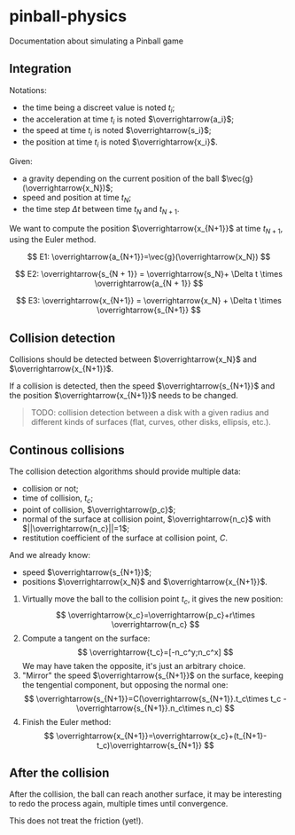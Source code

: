 # pinball-physics
 Documentation about simulating a Pinball game

## Integration

Notations:
- the time being a discreet value is noted $t_i$;
- the acceleration at time $t_i$ is noted $\overrightarrow{a_i}$;
- the speed at time $t_i$ is noted $\overrightarrow{s_i}$;
- the position at time $t_i$ is noted $\overrightarrow{x_i}$.

Given:
- a gravity depending on the current position of the ball $\vec{g}(\overrightarrow{x_N})$;
- speed and position at time $t_N$;
- the time step $\Delta t$ between time $t_N$ and $t_{N+1}$.

We want to compute the position $\overrightarrow{x_{N+1}}$ at time $t_{N+1}$, using the Euler method.

$$ E1: \overrightarrow{a_{N+1}}=\vec{g}(\overrightarrow{x_N}) $$

$$ E2: \overrightarrow{s_{N + 1}} = \overrightarrow{s_N}+ \Delta t \times \overrightarrow{a_{N + 1}} $$

$$ E3: \overrightarrow{x_{N+1}} = \overrightarrow{x_N} +  \Delta t \times \overrightarrow{s_{N+1}} $$

## Collision detection

Collisions should be detected between $\overrightarrow{x_N}$ and $\overrightarrow{x_{N+1}}$.

If a collision is detected, then the speed $\overrightarrow{s_{N+1}}$ and the position $\overrightarrow{x_{N+1}}$ needs to be changed.

> TODO: collision detection between a disk with a given radius and different kinds of surfaces (flat, curves, other disks, ellipsis, etc.).

## Continous collisions

The collision detection algorithms should provide multiple data:
- collision or not;
- time of collision, $t_c$;
- point of collision, $\overrightarrow{p_c}$;
- normal of the surface at collision point, $\overrightarrow{n_c}$ with $||\overrightarrow{n_c}||=1$;
- restitution coefficient of the surface at collision point, $C$.

And we already know:
- speed $\overrightarrow{s_{N+1}}$;
- positions $\overrightarrow{x_N}$ and $\overrightarrow{x_{N+1}}$.

1. Virtually move the ball to the collision point $t_c$, it gives the new position:
   $$ \overrightarrow{x_c}=\overrightarrow{p_c}+r\times \overrightarrow{n_c} $$
2. Compute a tangent on the surface:
   $$ \overrightarrow{t_c}=[-n_c^y;n_c^x] $$
   We may have taken the opposite, it's just an arbitrary choice.
3. "Mirror" the speed $\overrightarrow{s_{N+1}}$ on the surface, keeping the tengential component, but opposing the normal one:
   $$ \overrightarrow{s_{N+1}}=C(\overrightarrow{s_{N+1}}.t_c\times t_c - \overrightarrow{s_{N+1}}.n_c\times n_c) $$
4. Finish the Euler method:
   $$ \overrightarrow{x_{N+1}}=\overrightarrow{x_c}+(t_{N+1}-t_c)\overrightarrow{s_{N+1}} $$

## After the collision

After the collision, the ball can reach another surface, it may be interesting to redo the process again, multiple times until convergence.

This does not treat the friction (yet!).
